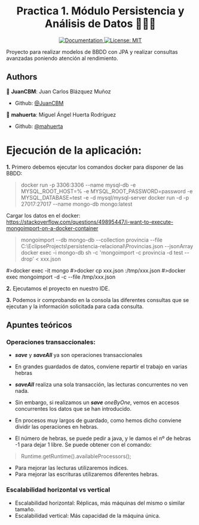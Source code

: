 <h1 align="center">Practica 1. Módulo Persistencia y Análisis de Datos 👨🏻‍💻 </h1>

<p align="center">
  <a href="/docs" target="_blank">
    <img alt="Documentation" src="https://img.shields.io/badge/documentation-yes-brightgreen.svg" />
  </a>
  <a href="#" target="_blank">
    <img alt="License: MIT" src="https://img.shields.io/badge/License-MIT-yellow.svg" />
  </a>
</p>

Proyecto para realizar modelos de BBDD con JPA y realizar consultas avanzadas poniendo atención al rendimiento.

## Authors
👤 **JuanCBM**: Juan Carlos Blázquez Muñoz
* Github: [@JuanCBM](https://github.com/JuanCBM)

👤 **mahuerta**: Miguel Ángel Huerta Rodríguez
* Github: [@mahuerta](https://github.com/mahuerta)


# Ejecución de la aplicación:
**1.** Primero debemos ejecutar los comandos docker para disponer de las BBDD:
> docker run -p 3306:3306 --name mysql-db -e MYSQL_ROOT_HOST=% -e MYSQL_ROOT_PASSWORD=password -e MYSQL_DATABASE=test -e -d mysql/mysql-server
> docker run -d -p 27017:27017 --name mongo-db mongo:latest

Cargar los datos en el docker:
https://stackoverflow.com/questions/49895447/i-want-to-execute-mongoimport-on-a-docker-container

> mongoimport --db mongo-db --collection provincia --file C:\EclipseProjects\persistencia-relacional\Provincias.json --jsonArray
> docker exec -i mongo-db sh -c 'mongoimport -c provincia -d test --drop' < xxx.json

#>docker exec -it <container-name> mongo
#>docker cp xxx.json <container-name-or-id>:/tmp/xxx.json
#>docker exec <container-name-or-id> mongoimport -d <db-name> -c <c-name> --file /tmp/xxx.json


**2.** Ejecutamos el proyecto en nuestro IDE.

**3.** Podemos ir comprobando en la consola las diferentes consultas que se ejecutan y la información solicitada para cada consulta.


## Apuntes teóricos
### Operaciones transaccionales:
- ***save*** y ***saveAll*** ya son operaciones transaccionales
- En grandes guardados de datos, conviene repartir el trabajo en varias hebras


- ***saveAll*** realiza una sola transacción, las lecturas concurrentes no ven nada. 
- Sin embargo, si realizamos un ***save*** *oneByOne*, vemos en accesos concurrentes los datos que se han introducido.
- En procesos muy largos de guardado, como hemos dicho conviene dividir las operaciones en hebras.
- El número de hebras, se puede pedir a java, y le damos el nº de hebras -1 para dejar 1 libre. Se puede obtener con el comando: 
> Runtime.getRuntime().availableProcessors();
- Para mejorar las lecturas utilizaremos índices.
- Para mejorar las escrituras utilizaremos diferentes hebras.

### Escalabilidad horizontal vs vertical
- Escalabilidad horizontal: Réplicas, más máquinas del mismo o similar tamaño.
- Escalabilidad vertical: Más capacidad de la máquina única.